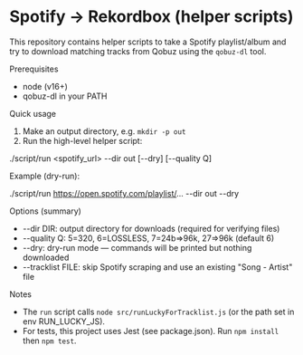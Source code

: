 # Spotify → Rekordbox (helper scripts)

This repository contains helper scripts to take a Spotify playlist/album and try to download matching tracks from Qobuz using the `qobuz-dl` tool.

Prerequisites
- node (v16+)
- qobuz-dl in your PATH

Quick usage

1. Make an output directory, e.g. `mkdir -p out`
2. Run the high-level helper script:

  ./script/run <spotify_url> --dir out [--dry] [--quality Q]

Example (dry-run):

  ./script/run https://open.spotify.com/playlist/... --dir out --dry

Options (summary)
- --dir DIR: output directory for downloads (required for verifying files)
- --quality Q: 5=320, 6=LOSSLESS, 7=24b=>96k, 27=>96k (default 6)
- --dry: dry-run mode — commands will be printed but nothing downloaded
- --tracklist FILE: skip Spotify scraping and use an existing "Song - Artist" file

Notes
- The `run` script calls `node src/runLuckyForTracklist.js` (or the path set in env RUN_LUCKY_JS).
- For tests, this project uses Jest (see package.json). Run `npm install` then `npm test`.
